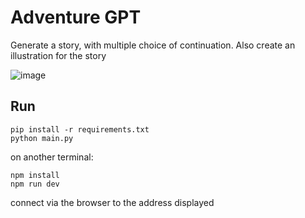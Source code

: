 # Adventure GPT

Generate a story, with multiple choice of continuation. Also create an illustration for the story

![image](https://user-images.githubusercontent.com/1538314/228096359-4c2c0e4e-74f7-4856-b8af-f47e9e5dc988.png)

## Run

```
pip install -r requirements.txt
python main.py
```

on another terminal:

```
npm install
npm run dev
```


connect via the browser to the address displayed
